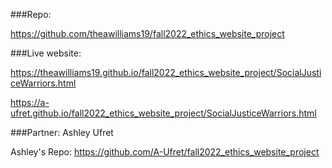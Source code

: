###Repo:

https://github.com/theawilliams19/fall2022_ethics_website_project

###Live website:

https://theawilliams19.github.io/fall2022_ethics_website_project/SocialJusticeWarriors.html

https://a-ufret.github.io/fall2022_ethics_website_project/SocialJusticeWarriors.html

###Partner: Ashley Ufret

Ashley's Repo: https://github.com/A-Ufret/fall2022_ethics_website_project
